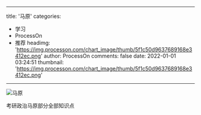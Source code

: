 
---
title: '马原'
categories: 
 - 学习
 - ProcessOn
 - 推荐
headimg: 'https://img.processon.com/chart_image/thumb/5f1c50d9637689168e3412ec.png'
author: ProcessOn
comments: false
date: 2022-01-01 03:24:51
thumbnail: 'https://img.processon.com/chart_image/thumb/5f1c50d9637689168e3412ec.png'
---

<div>   
<img class="thumb" alt="马原" src="https://img.processon.com/chart_image/thumb/5f1c50d9637689168e3412ec.png" referrerpolicy="no-referrer">
<p>考研政治马原部分全部知识点</p>  
</div>
            